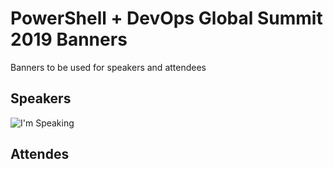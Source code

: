 # PowerShell + DevOps Global Summit 2019 Banners

Banners to be used for speakers and attendees

## Speakers

![I'm Speaking](/summit_Speaking.jpg)


## Attendes
